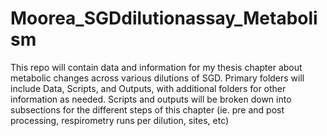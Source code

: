 # Moorea_SGDdilutionassay_Metabolism

This repo will contain data and information for my thesis chapter about metabolic changes across various dilutions of SGD.
Primary folders will include Data, Scripts, and Outputs, with additional folders for other information as needed. 
Scripts and outputs will be broken down into subsections for the different steps of this chapter (ie. pre and post processing, respirometry runs per dilution, sites, etc) 
